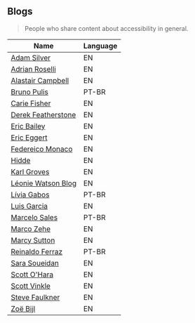 ## Blogs

> People who share content about accessibility in general.

| Name | Language |
| --- | --- |
|[Adam Silver](https://adamsilver.io/blog/) | EN
|[Adrian Roselli](https://adrianroselli.com/) | EN
|[Alastair Campbell](https://alastairc.uk/blog/)| EN
|[Bruno Pulis](https://brunopulis.com/)| PT-BR
|[Carie Fisher](https://cariefisher.com/write)| EN
|[Derek Featherstone](https://feather.ca/)| EN
|[Eric Bailey](https://ericwbailey.design/writing/) | EN
|[Eric Eggert](https://yatil.net/blog)| EN
|[Federeico Monaco](https://www.federicomonaco.it/) | EN
|[Hidde](https://hiddedevries.nl/en/blog/) | EN
|[Karl Groves](https://karlgroves.com/category/accessibility) | EN
|[Léonie Watson Blog](http://tink.uk/) | EN
|[Lívia Gabos](https://liviagabos.com/artigos/) | PT-BR
|[Luis Garcia](https://www.garcialo.com/) | EN
|[Marcelo Sales](https://medium.com/@msales)| PT-BR
|[Marco Zehe](https://www.marcozehe.de/) | EN
|[Marcy Sutton](https://marcysutton.com/writing/) | EN
|[Reinaldo Ferraz](https://reinaldoferraz.com.br/)| PT-BR
|[Sara Soueidan](https://www.sarasoueidan.com/blog/) | EN
|[Scott O'Hara](https://www.scottohara.me/) | EN
|[Scott Vinkle](https://scottvinkle.me/) | EN
|[Steve Faulkner](https://stevefaulkner.github.io/Articles/index.html) | EN
|[Zoë Bijl](https://moiety.me/thinks/)| EN
